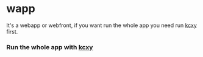 # wapp

It's a webapp or webfront, if you want run the whole app you need run [kcxy](https://github.com/mcux/kcxy) first.

### Run the whole app with [kcxy](https://github.com/mcux/kcxy/blob/master/README.md)

